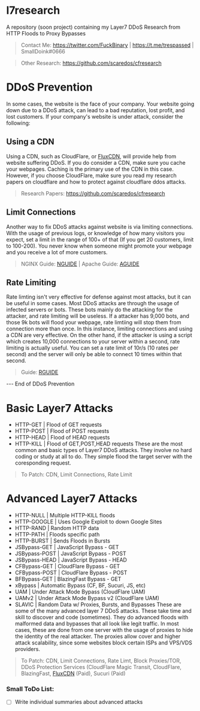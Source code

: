 # l7research
A repository (soon project) containing my Layer7 DDoS Research from HTTP Floods to Proxy Bypasses
> Contact Me: https://twitter.com/FuckBinary | https://t.me/trespassed | SmallDoink#0666

> Other Research: https://github.com/scaredos/cfresearch

# DDoS Prevention
In some cases, the website is the face of your company. Your website going down due to a DDoS attack, can lead to a bad reputation, lost profit, and lost customers. If your company's website is under attack, consider the following:

## Using a CDN 
Using a CDN, such as CloudFlare, or [FluxCDN], will provide help from website suffering DDoS. If you do consider a CDN, make sure you cache your webpages. Caching is the primary use of the CDN in this case. However, if you choose CloudFlare, make sure you read my research papers on cloudflare and how to protect against cloudflare ddos attacks. 
> Research Papers: https://github.com/scaredos/cfresearch

## Limit Connections
Another way to fix DDoS attacks against website is via limiting connections. With the usage of previous logs, or knowledge of how many visitors you expect, set a limit in the range of 100+ of that (If you get 20 customers, limit to 100-200). You never know when someone might promote your webpage and you receive a lot of more customers.
> NGINX Guide: [NGUIDE] | Apache Guide: [AGUIDE]

## Rate Limiting
Rate limting isn't very effective for defense against most attacks, but it can be useful in some cases. Most DDoS attacks are through the usage of infected servers or bots. These bots mainly do the attacking for the attacker, and rate limiting will be useless. If a attacker has 9,000 bots, and those 9k bots will flood your webpage, rate limtiing will stop them from connection more than once. In this instance, limiting connections and using a CDN are very effective. On the other hand, if the attacker is using a script which creates 10,000 connections to your server within a second, rate limiting is actually useful. You can set a rate limit of 10r/s (10 rates per second) and the server will only be able to connect 10 times within that second. 
> Guide: [RGUIDE]

--- End of DDoS Prevention

# Basic Layer7 Attacks 
- HTTP-GET  | Flood of GET requests 
- HTTP-POST | Flood of POST requests
- HTTP-HEAD | Flood of HEAD requests
- HTTP-KILL | Flood of GET,POST,HEAD requests
These are the most common and basic types of Layer7 DDoS attacks. They involve no hard coding or study at all to do. They simple flood the target server with the coresponding request. 
> To Patch: CDN, Limit Connections, Rate Limit

# Advanced Layer7 Attacks
- HTTP-NULL     | Multiple HTTP-KILL floods
- HTTP-GOOGLE   | Uses Google Exploit to down Google Sites 
- HTTP-RAND     | Random HTTP data 
- HTTP-PATH     | Floods specific path
- HTTP-BURST    | Sends Floods in Bursts
- JSBypass-GET  | JavaScript Bypass - GET
- JSBypass-POST | JavaScript Bypass - POST
- JSBypass-HEAD | JavaScript Bypass - HEAD 
- CFBypass-GET  | CloudFlare Bypass - GET
- CFBypass-POST | CloudFlare Bypass - POST
- BFBypass-GET  | BlazingFast Bypass - GET 
- xBypass       | Automatic Bypass (CF, BF, Sucuri, JS, etc)
- UAM           | Under Attack Mode Bypass (CloudFlare UAM)
- UAMv2         | Under Attack Mode Bypass v2 (CloudFlare UAM)
- SLAVIC        | Random Data w/ Proxies, Bursts, and Bypasses
These are some of the many advanced layer 7 DDoS attacks. These take time and skill to discover and code (sometimes). They do advanced floods with malformed data and bypasses that all look like legit traffic. In most cases, these are done from one server with the usage of proxies to hide the identity of the real attacker. The proxies allow cover and higher attack scalability, since some websites block certain ISPs and VPS/VDS providers.
> To Patch: CDN, Limit Connections, Rate Limt, Block Proxies/TOR, DDoS Protection Services (CloudFlare Magic Transit, CloudFlare, BlazingFast, [FluxCDN] (Paid), Sucuri (Paid)

### Small ToDo List:
- [ ] Write individual summaries about advanced attacks






[FluxCDN]: https://fluxcdn.com
[NGUIDE]: https://nginx.org/en/docs/http/ngx_http_limit_conn_module.html
[AGUIDE]: https://stackoverflow.com/questions/3389496/how-do-you-increase-the-max-number-of-concurrent-connections-in-apache
[RGUIDE]: https://meta.stackexchange.com/questions/164899/the-complete-rate-limiting-guide/164900
